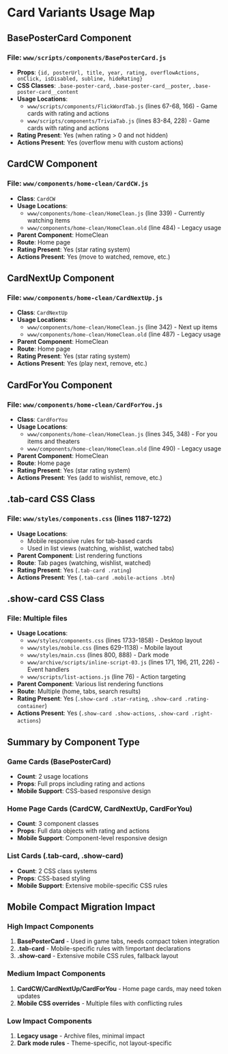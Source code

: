 # Card Variants Usage Map

## BasePosterCard Component

### File: `www/scripts/components/BasePosterCard.js`
- **Props**: `{id, posterUrl, title, year, rating, overflowActions, onClick, isDisabled, subline, hideRating}`
- **CSS Classes**: `.base-poster-card`, `.base-poster-card__poster`, `.base-poster-card__content`
- **Usage Locations**:
  - `www/scripts/components/FlickWordTab.js` (lines 67-68, 166) - Game cards with rating and actions
  - `www/scripts/components/TriviaTab.js` (lines 83-84, 228) - Game cards with rating and actions
- **Rating Present**: Yes (when rating > 0 and not hidden)
- **Actions Present**: Yes (overflow menu with custom actions)

## CardCW Component

### File: `www/components/home-clean/CardCW.js`
- **Class**: `CardCW`
- **Usage Locations**:
  - `www/components/home-clean/HomeClean.js` (line 339) - Currently watching items
  - `www/components/home-clean/HomeClean.old` (line 484) - Legacy usage
- **Parent Component**: HomeClean
- **Route**: Home page
- **Rating Present**: Yes (star rating system)
- **Actions Present**: Yes (move to watched, remove, etc.)

## CardNextUp Component

### File: `www/components/home-clean/CardNextUp.js`
- **Class**: `CardNextUp`
- **Usage Locations**:
  - `www/components/home-clean/HomeClean.js` (line 342) - Next up items
  - `www/components/home-clean/HomeClean.old` (line 487) - Legacy usage
- **Parent Component**: HomeClean
- **Route**: Home page
- **Rating Present**: Yes (star rating system)
- **Actions Present**: Yes (play next, remove, etc.)

## CardForYou Component

### File: `www/components/home-clean/CardForYou.js`
- **Class**: `CardForYou`
- **Usage Locations**:
  - `www/components/home-clean/HomeClean.js` (lines 345, 348) - For you items and theaters
  - `www/components/home-clean/HomeClean.old` (line 490) - Legacy usage
- **Parent Component**: HomeClean
- **Route**: Home page
- **Rating Present**: Yes (star rating system)
- **Actions Present**: Yes (add to wishlist, remove, etc.)

## .tab-card CSS Class

### File: `www/styles/components.css` (lines 1187-1272)
- **Usage Locations**:
  - Mobile responsive rules for tab-based cards
  - Used in list views (watching, wishlist, watched tabs)
- **Parent Component**: List rendering functions
- **Route**: Tab pages (watching, wishlist, watched)
- **Rating Present**: Yes (`.tab-card .rating`)
- **Actions Present**: Yes (`.tab-card .mobile-actions .btn`)

## .show-card CSS Class

### File: Multiple files
- **Usage Locations**:
  - `www/styles/components.css` (lines 1733-1858) - Desktop layout
  - `www/styles/mobile.css` (lines 629-1138) - Mobile layout
  - `www/styles/main.css` (lines 800, 888) - Dark mode
  - `www/archive/scripts/inline-script-03.js` (lines 171, 196, 211, 226) - Event handlers
  - `www/scripts/list-actions.js` (line 76) - Action targeting
- **Parent Component**: Various list rendering functions
- **Route**: Multiple (home, tabs, search results)
- **Rating Present**: Yes (`.show-card .star-rating`, `.show-card .rating-container`)
- **Actions Present**: Yes (`.show-card .show-actions`, `.show-card .right-actions`)

## Summary by Component Type

### Game Cards (BasePosterCard)
- **Count**: 2 usage locations
- **Props**: Full props including rating and actions
- **Mobile Support**: CSS-based responsive design

### Home Page Cards (CardCW, CardNextUp, CardForYou)
- **Count**: 3 component classes
- **Props**: Full data objects with rating and actions
- **Mobile Support**: Component-level responsive design

### List Cards (.tab-card, .show-card)
- **Count**: 2 CSS class systems
- **Props**: CSS-based styling
- **Mobile Support**: Extensive mobile-specific CSS rules

## Mobile Compact Migration Impact

### High Impact Components
1. **BasePosterCard** - Used in game tabs, needs compact token integration
2. **.tab-card** - Mobile-specific rules with !important declarations
3. **.show-card** - Extensive mobile CSS rules, fallback layout

### Medium Impact Components
1. **CardCW/CardNextUp/CardForYou** - Home page cards, may need token updates
2. **Mobile CSS overrides** - Multiple files with conflicting rules

### Low Impact Components
1. **Legacy usage** - Archive files, minimal impact
2. **Dark mode rules** - Theme-specific, not layout-specific
